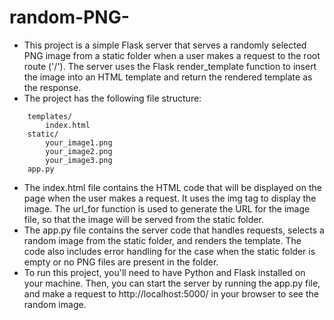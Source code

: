 # random-PNG-
- This project is a simple Flask server that serves a randomly selected PNG image from a static folder when a user makes a request to the root route ('/'). The server uses the Flask render_template function to insert the image into an HTML template and return the rendered template as the response.
- The project has the following file structure:
```your_project/
    templates/
        index.html
    static/
        your_image1.png
        your_image2.png
        your_image3.png
    app.py
```
- The index.html file contains the HTML code that will be displayed on the page when the user makes a request. It uses the img tag to display the image. The url_for function is used to generate the URL for the image file, so that the image will be served from the static folder.
- The app.py file contains the server code that handles requests, selects a random image from the static folder, and renders the template. The code also includes error handling for the case when the static folder is empty or no PNG files are present in the folder.
- To run this project, you'll need to have Python and Flask installed on your machine. Then, you can start the server by running the app.py file, and make a request to http://localhost:5000/ in your browser to see the random image.
